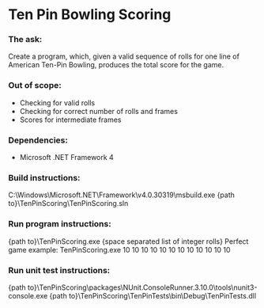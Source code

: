 # Ten Pin Bowling Scoring

### The ask:
Create a program, which, given a valid sequence of rolls for one line of American Ten-Pin Bowling, produces the total score for the game.

### Out of scope:
- Checking for valid rolls
- Checking for correct number of rolls and frames
- Scores for intermediate frames

### Dependencies:
- Microsoft .NET Framework 4

### Build instructions:
C:\Windows\Microsoft.NET\Framework\v4.0.30319\msbuild.exe {path to}\TenPinScoring\TenPinScoring.sln

### Run program instructions:
{path to}\TenPinScoring.exe {space separated list of integer rolls}
Perfect game example: TenPinScoring.exe 10 10 10 10 10 10 10 10 10 10 10 10

### Run unit test instructions:
{path to}\TenPinScoring\packages\NUnit.ConsoleRunner.3.10.0\tools\nunit3-console.exe {path to}\TenPinScoring\TenPinTests\bin\Debug\TenPinTests.dll